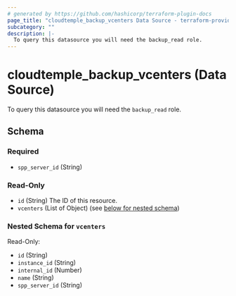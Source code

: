 ```yaml
---
# generated by https://github.com/hashicorp/terraform-plugin-docs
page_title: "cloudtemple_backup_vcenters Data Source - terraform-provider-cloudtemple"
subcategory: ""
description: |-
  To query this datasource you will need the backup_read role.
---
```


# cloudtemple_backup_vcenters (Data Source)

To query this datasource you will need the `backup_read` role.



<!-- schema generated by tfplugindocs -->
## Schema

### Required

- `spp_server_id` (String)

### Read-Only

- `id` (String) The ID of this resource.
- `vcenters` (List of Object) (see [below for nested schema](#nestedatt--vcenters))

<a id="nestedatt--vcenters"></a>
### Nested Schema for `vcenters`

Read-Only:

- `id` (String)
- `instance_id` (String)
- `internal_id` (Number)
- `name` (String)
- `spp_server_id` (String)


